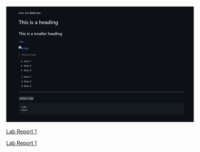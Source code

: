 ![Image](./screenshots/Capture.PNG)

[Lab Report 1](lab-report-1-week-2.html)

[Lab Report 1](https://brighyama.github.io/cse15l-lab-reports/lab-report-1-week-2.html)